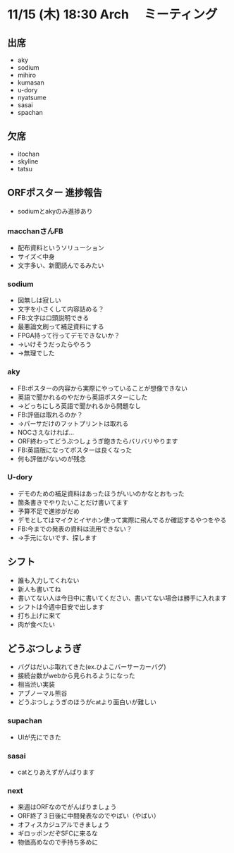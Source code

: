 # 11/15 (木) 18:30 Arch 　ミーティング

## 出席

- aky
- sodium
- mihiro
- kumasan
- u-dory
- nyatsume
- sasai
- spachan

## 欠席

- itochan
- skyline
- tatsu

## ORFポスター 進捗報告

- sodiumとakyのみ進捗あり

### macchanさんFB

- 配布資料というソリューション
- サイズ＜中身
- 文字多い、新聞読んでるみたい

### sodium

- 図無しは寂しい
- 文字を小さくして内容詰める？
- FB:文字は口頭説明できる
- 最悪論文刷って補足資料にする
- FPGA持って行ってデモできないか？
- →いけそうだったらやろう
- →無理でした

### aky

- FB:ポスターの内容から実際にやっていることが想像できない
- 英語で聞かれるのやだから英語ポスターにした
- →どっちにしろ英語で聞かれるから問題なし
- FB:評価は取れるのか？
- →パーサだけのフットプリントは取れる
- NOCさえなければ...
- ORF終わってどうぶつしょうぎ飽きたらバリバリやります
- FB:英語版になってポスターは良くなった
-    何も評価がないのが残念

### U-dory

- デモのための補足資料はあったほうがいいのかなとおもった
- 箇条書きでやりたいことだけ書いてます
- 予算不足で進捗がだめ
- デモとしてはマイクとイヤホン使って実際に飛んでるか確認するやつをやる
- FB:今までの発表の資料は流用できない？
- →手元にないです、探します

## シフト

- 誰も入力してくれない
- 新人も書いてね
- 書いてない人は今日中に書いてください、書いてない場合は勝手に入れます
- シフトは今週中目安で出します
- 打ち上げに来て
- 肉が食べたい

## どうぶつしょうぎ

- バグはだいぶ取れてきた(ex.ひよこバーサーカーバグ)
- 接続台数がwebから見られるようになった
- 相当渋い実装
- アブノーマル熊谷
- どうぶつしょうぎのほうがcatより面白いが難しい

### supachan

- UIが先にできた

### sasai

- catとりあえずがんばります

### next

- 来週はORFなのでがんばりましょう
- ORF終了３日後に中間発表なのでやばい（やばい）
- オフィスカジュアルできましょう
- ギロッポンだぞSFCに来るな
- 物価高めなので手持ち多めに
